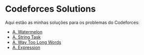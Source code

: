 # Codeforces Solutions

Aqui estão as minhas soluções para os problemas do Codeforces:

- [A. Watermelon](A/Watermelon.cpp)
- [A. String Task](A/String-Task.cpp)
- [A. Way Too Long Words](A/Way-Too-Long-Words.cpp)
- [A. Expression](A/Expression.cpp)
